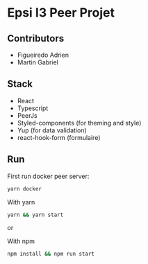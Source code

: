 # Epsi I3 Peer Projet

## Contributors

- Figueiredo Adrien
- Martin Gabriel

## Stack

- React
- Typescript
- PeerJs
- Styled-components (for theming and style)
- Yup (for data validation)
- react-hook-form (formulaire)

## Run

First run docker peer server:

```bash
yarn docker
```

With yarn

```bash
yarn && yarn start
```

or

With npm

```bash
npm install && npm run start
```
